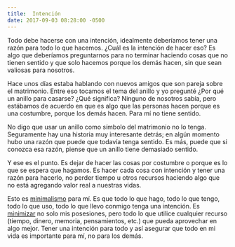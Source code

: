 ```yaml
---
title:	Intención
date: 2017-09-03 08:28:00 -0500
---
```


Todo debe hacerse con una intención, idealmente deberíamos tener una razón para todo lo que hacemos. ¿Cuál es la intención de hacer eso? Es algo que deberíamos preguntarnos para no terminar haciendo cosas que no tienen sentido y que solo hacemos porque los demás hacen, sin que sean valiosas para nosotros.

Hace unos días estaba hablando con nuevos amigos que son pareja sobre el matrimonio. Entre eso tocamos el tema del anillo y yo pregunté ¿Por qué un anillo para casarse? ¿Qué significa? Ninguno de nosotros sabía, pero estábamos de acuerdo en que es algo que las personas hacen porque es una costumbre, porque los demás hacen. Para mí no tiene sentido.

No digo que usar un anillo como símbolo del matrimonio no lo tenga. Seguramente hay una historia muy interesante detrás; en algún momento hubo una razón que puede que todavía tenga sentido. Es más, puede que si conozca esa razón, piense que un anillo tiene demasiado sentido.

Y ese es el punto. Es dejar de hacer las cosas por costumbre o porque es lo que se espera que hagamos. Es hacer cada cosa con intención y tener una razón para hacerlo, no perder tiempo u otros recursos haciendo algo que no está agregando valor real a nuestras vidas.

Esto es [minimalismo](/minimalismo/) para mí. Es que todo lo que hago, todo lo que tengo, todo lo que uso, todo lo que llevo conmigo tenga una intención. Es [minimizar](/dejar-ir/) no solo mis posesiones, pero todo lo que utilice cualquier recurso (tiempo, dinero, memoria, pensamientos, etc.) que pueda aprovechar en algo mejor. Tener una intención para todo y así asegurar que todo en mi vida es importante para mí, no para los demás.